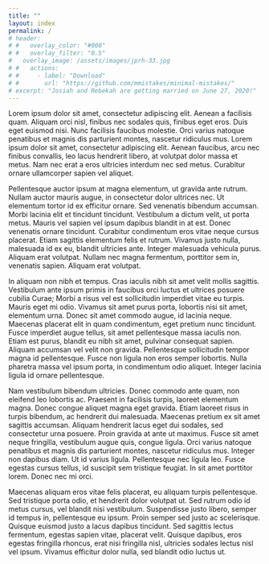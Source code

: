```yaml
---
title: ""
layout: index
permalink: /
# header:
# #   overlay_color: "#000"
# #   overlay_filter: "0.5"
#   overlay_image: /assets/images/jprh-33.jpg
# #   actions:
# #     - label: "Download"
# #       url: "https://github.com/mmistakes/minimal-mistakes/"
# excerpt: "Josiah and Rebekah are getting married on June 27, 2020!"
---
```


Lorem ipsum dolor sit amet, consectetur adipiscing elit. Aenean a facilisis quam. Aliquam orci nisl, finibus nec sodales quis, finibus eget eros. Duis eget euismod nisi. Nunc facilisis faucibus molestie. Orci varius natoque penatibus et magnis dis parturient montes, nascetur ridiculus mus. Lorem ipsum dolor sit amet, consectetur adipiscing elit. Aenean faucibus, arcu nec finibus convallis, leo lacus hendrerit libero, at volutpat dolor massa et metus. Nam nec erat a eros ultricies interdum nec sed metus. Curabitur ornare ullamcorper sapien vel aliquet.

Pellentesque auctor ipsum at magna elementum, ut gravida ante rutrum. Nullam auctor mauris augue, in consectetur dolor ultrices nec. Ut elementum tortor id ex efficitur ornare. Sed venenatis bibendum accumsan. Morbi lacinia elit et tincidunt tincidunt. Vestibulum a dictum velit, ut porta metus. Mauris vel sapien vel ipsum dapibus blandit in at est. Donec venenatis ornare tincidunt. Curabitur condimentum eros vitae neque cursus placerat. Etiam sagittis elementum felis et rutrum. Vivamus justo nulla, malesuada id ex eu, blandit ultricies ante. Integer malesuada vehicula purus. Aliquam erat volutpat. Nullam nec magna fermentum, porttitor sem in, venenatis sapien. Aliquam erat volutpat.

In aliquam non nibh et tempus. Cras iaculis nibh sit amet velit mollis sagittis. Vestibulum ante ipsum primis in faucibus orci luctus et ultrices posuere cubilia Curae; Morbi a risus vel est sollicitudin imperdiet vitae eu turpis. Mauris eget mi odio. Vivamus sit amet purus porta, lobortis nisi sit amet, elementum urna. Donec sit amet commodo augue, id lacinia neque. Maecenas placerat elit in quam condimentum, eget pretium nunc tincidunt. Fusce imperdiet augue tellus, sit amet pellentesque massa iaculis non. Etiam est purus, blandit eu nibh sit amet, pulvinar consequat sapien. Aliquam accumsan vel velit non gravida. Pellentesque sollicitudin tempor magna id pellentesque. Fusce non ligula non eros semper lobortis. Nulla pharetra massa vel ipsum porta, in condimentum odio aliquet. Integer lacinia ligula id ornare pellentesque.

Nam vestibulum bibendum ultricies. Donec commodo ante quam, non eleifend leo lobortis ac. Praesent in facilisis turpis, laoreet elementum magna. Donec congue aliquet magna eget gravida. Etiam laoreet risus in turpis bibendum, ac hendrerit dui malesuada. Maecenas pretium ex sit amet sagittis accumsan. Aliquam hendrerit lacus eget dui sodales, sed consectetur urna posuere. Proin gravida at ante ut maximus. Fusce sit amet neque fringilla, vestibulum augue quis, congue ligula. Orci varius natoque penatibus et magnis dis parturient montes, nascetur ridiculus mus. Integer non dapibus diam. Ut id varius ligula. Pellentesque nec ligula leo. Fusce egestas cursus tellus, id suscipit sem tristique feugiat. In sit amet porttitor lorem. Donec nec mi orci.

Maecenas aliquam eros vitae felis placerat, eu aliquam turpis pellentesque. Sed tristique porta odio, et hendrerit dolor volutpat ut. Sed rutrum odio id metus cursus, vel blandit nisi vestibulum. Suspendisse justo libero, semper id tempus in, pellentesque eu ipsum. Proin semper sed justo ac scelerisque. Quisque euismod justo a lacus dapibus tincidunt. Sed sagittis lectus fermentum, egestas sapien vitae, placerat velit. Quisque dapibus, eros egestas fringilla rhoncus, erat nisi fringilla nisl, ultricies sodales lectus nisl vel ipsum. Vivamus efficitur dolor nulla, sed blandit odio luctus ut.